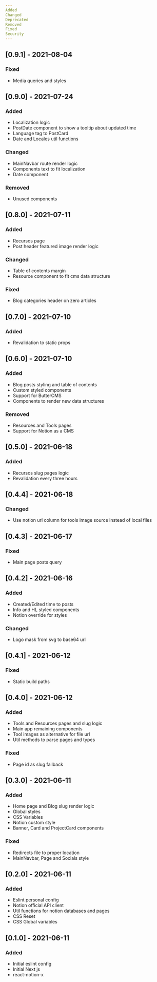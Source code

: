 ```yaml
---
Added
Changed
Deprecated
Removed
Fixed
Security
---
```


## [0.9.1] - 2021-08-04

### Fixed

- Media queries and styles

## [0.9.0] - 2021-07-24

### Added

- Localization logic
- PostDate component to show a tooltip about updated time
- Language tag to PostCard
- Date and Locales util functions

### Changed

- MainNavbar route render logic
- Components text to fit localization
- Date component

### Removed

- Unused components

## [0.8.0] - 2021-07-11

### Added

- Recursos page
- Post header featured image render logic

### Changed

- Table of contents margin
- Resource component to fit cms data structure

### Fixed

- Blog categories header on zero articles

## [0.7.0] - 2021-07-10

### Added

- Revalidation to static props

## [0.6.0] - 2021-07-10

### Added

- Blog posts styling and table of contents
- Custom styled components
- Support for ButterCMS
- Components to render new data structures

### Removed

- Resources and Tools pages
- Support for Notion as a CMS

## [0.5.0] - 2021-06-18

### Added

- Recursos slug pages logic
- Revalidation every three hours

## [0.4.4] - 2021-06-18

### Changed

- Use notion url column for tools image source instead of local files

## [0.4.3] - 2021-06-17

### Fixed

- Main page posts query

## [0.4.2] - 2021-06-16

### Added

- Created/Edited time to posts
- Info and HL styled components
- Notion override for styles

### Changed

- Logo mask from svg to base64 url

## [0.4.1] - 2021-06-12

### Fixed

- Static build paths

## [0.4.0] - 2021-06-12

### Added

- Tools and Resources pages and slug logic
- Main app remaining components
- Tool images as alternative for file url
- Util methods to parse pages and types

### Fixed

- Page id as slug fallback

## [0.3.0] - 2021-06-11

### Added

- Home page and Blog slug render logic
- Global styles
- CSS Variables
- Notion custom style
- Banner, Card and ProjectCard components

### Fixed

- Redirects file to proper location
- MainNavbar, Page and Socials style

## [0.2.0] - 2021-06-11

### Added

- Eslint personal config
- Notion official API client
- Util functions for notion databases and pages
- CSS Reset
- CSS Global variables

## [0.1.0] - 2021-06-11

### Added

- Initial eslint config
- Initial Next js
- react-notion-x
